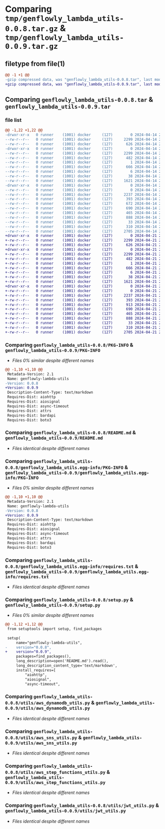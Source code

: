 # Comparing `tmp/genflowly_lambda_utils-0.0.8.tar.gz` & `tmp/genflowly_lambda_utils-0.0.9.tar.gz`

## filetype from file(1)

```diff
@@ -1 +1 @@
-gzip compressed data, was "genflowly_lambda_utils-0.0.8.tar", last modified: Sun Apr 14 22:13:46 2024, max compression
+gzip compressed data, was "genflowly_lambda_utils-0.0.9.tar", last modified: Sun Apr 21 20:35:29 2024, max compression
```

## Comparing `genflowly_lambda_utils-0.0.8.tar` & `genflowly_lambda_utils-0.0.9.tar`

### file list

```diff
@@ -1,22 +1,22 @@
-drwxr-xr-x   0 runner    (1001) docker     (127)        0 2024-04-14 22:13:46.835618 genflowly_lambda_utils-0.0.8/
--rw-r--r--   0 runner    (1001) docker     (127)     2299 2024-04-14 22:13:46.835618 genflowly_lambda_utils-0.0.8/PKG-INFO
--rw-r--r--   0 runner    (1001) docker     (127)      626 2024-04-14 22:13:16.000000 genflowly_lambda_utils-0.0.8/README.md
-drwxr-xr-x   0 runner    (1001) docker     (127)        0 2024-04-14 22:13:46.835618 genflowly_lambda_utils-0.0.8/genflowly_lambda_utils.egg-info/
--rw-r--r--   0 runner    (1001) docker     (127)     2299 2024-04-14 22:13:46.000000 genflowly_lambda_utils-0.0.8/genflowly_lambda_utils.egg-info/PKG-INFO
--rw-r--r--   0 runner    (1001) docker     (127)      482 2024-04-14 22:13:46.000000 genflowly_lambda_utils-0.0.8/genflowly_lambda_utils.egg-info/SOURCES.txt
--rw-r--r--   0 runner    (1001) docker     (127)        1 2024-04-14 22:13:46.000000 genflowly_lambda_utils-0.0.8/genflowly_lambda_utils.egg-info/dependency_links.txt
--rw-r--r--   0 runner    (1001) docker     (127)      666 2024-04-14 22:13:46.000000 genflowly_lambda_utils-0.0.8/genflowly_lambda_utils.egg-info/requires.txt
--rw-r--r--   0 runner    (1001) docker     (127)        6 2024-04-14 22:13:46.000000 genflowly_lambda_utils-0.0.8/genflowly_lambda_utils.egg-info/top_level.txt
--rw-r--r--   0 runner    (1001) docker     (127)       38 2024-04-14 22:13:46.835618 genflowly_lambda_utils-0.0.8/setup.cfg
--rw-r--r--   0 runner    (1001) docker     (127)     1621 2024-04-14 22:13:16.000000 genflowly_lambda_utils-0.0.8/setup.py
-drwxr-xr-x   0 runner    (1001) docker     (127)        0 2024-04-14 22:13:46.835618 genflowly_lambda_utils-0.0.8/utils/
--rw-r--r--   0 runner    (1001) docker     (127)        0 2024-04-14 22:13:16.000000 genflowly_lambda_utils-0.0.8/utils/__init__.py
--rw-r--r--   0 runner    (1001) docker     (127)     2237 2024-04-14 22:13:16.000000 genflowly_lambda_utils-0.0.8/utils/aws_dynamodb_utils.py
--rw-r--r--   0 runner    (1001) docker     (127)      393 2024-04-14 22:13:16.000000 genflowly_lambda_utils-0.0.8/utils/aws_s3_utils.py
--rw-r--r--   0 runner    (1001) docker     (127)      672 2024-04-14 22:13:16.000000 genflowly_lambda_utils-0.0.8/utils/aws_secrets_utils.py
--rw-r--r--   0 runner    (1001) docker     (127)      690 2024-04-14 22:13:16.000000 genflowly_lambda_utils-0.0.8/utils/aws_sns_utils.py
--rw-r--r--   0 runner    (1001) docker     (127)      465 2024-04-14 22:13:16.000000 genflowly_lambda_utils-0.0.8/utils/aws_sqs_utils.py
--rw-r--r--   0 runner    (1001) docker     (127)      888 2024-04-14 22:13:16.000000 genflowly_lambda_utils-0.0.8/utils/aws_step_functions_utils.py
--rw-r--r--   0 runner    (1001) docker     (127)       33 2024-04-14 22:13:16.000000 genflowly_lambda_utils-0.0.8/utils/contants.py
--rw-r--r--   0 runner    (1001) docker     (127)      310 2024-04-14 22:13:16.000000 genflowly_lambda_utils-0.0.8/utils/hashing_utils.py
--rw-r--r--   0 runner    (1001) docker     (127)     2705 2024-04-14 22:13:16.000000 genflowly_lambda_utils-0.0.8/utils/jwt_utils.py
+drwxr-xr-x   0 runner    (1001) docker     (127)        0 2024-04-21 20:35:29.700437 genflowly_lambda_utils-0.0.9/
+-rw-r--r--   0 runner    (1001) docker     (127)     2299 2024-04-21 20:35:29.700437 genflowly_lambda_utils-0.0.9/PKG-INFO
+-rw-r--r--   0 runner    (1001) docker     (127)      626 2024-04-21 20:35:03.000000 genflowly_lambda_utils-0.0.9/README.md
+drwxr-xr-x   0 runner    (1001) docker     (127)        0 2024-04-21 20:35:29.700437 genflowly_lambda_utils-0.0.9/genflowly_lambda_utils.egg-info/
+-rw-r--r--   0 runner    (1001) docker     (127)     2299 2024-04-21 20:35:29.000000 genflowly_lambda_utils-0.0.9/genflowly_lambda_utils.egg-info/PKG-INFO
+-rw-r--r--   0 runner    (1001) docker     (127)      482 2024-04-21 20:35:29.000000 genflowly_lambda_utils-0.0.9/genflowly_lambda_utils.egg-info/SOURCES.txt
+-rw-r--r--   0 runner    (1001) docker     (127)        1 2024-04-21 20:35:29.000000 genflowly_lambda_utils-0.0.9/genflowly_lambda_utils.egg-info/dependency_links.txt
+-rw-r--r--   0 runner    (1001) docker     (127)      666 2024-04-21 20:35:29.000000 genflowly_lambda_utils-0.0.9/genflowly_lambda_utils.egg-info/requires.txt
+-rw-r--r--   0 runner    (1001) docker     (127)        6 2024-04-21 20:35:29.000000 genflowly_lambda_utils-0.0.9/genflowly_lambda_utils.egg-info/top_level.txt
+-rw-r--r--   0 runner    (1001) docker     (127)       38 2024-04-21 20:35:29.700437 genflowly_lambda_utils-0.0.9/setup.cfg
+-rw-r--r--   0 runner    (1001) docker     (127)     1621 2024-04-21 20:35:03.000000 genflowly_lambda_utils-0.0.9/setup.py
+drwxr-xr-x   0 runner    (1001) docker     (127)        0 2024-04-21 20:35:29.700437 genflowly_lambda_utils-0.0.9/utils/
+-rw-r--r--   0 runner    (1001) docker     (127)        0 2024-04-21 20:35:03.000000 genflowly_lambda_utils-0.0.9/utils/__init__.py
+-rw-r--r--   0 runner    (1001) docker     (127)     2237 2024-04-21 20:35:03.000000 genflowly_lambda_utils-0.0.9/utils/aws_dynamodb_utils.py
+-rw-r--r--   0 runner    (1001) docker     (127)      393 2024-04-21 20:35:03.000000 genflowly_lambda_utils-0.0.9/utils/aws_s3_utils.py
+-rw-r--r--   0 runner    (1001) docker     (127)      913 2024-04-21 20:35:03.000000 genflowly_lambda_utils-0.0.9/utils/aws_secrets_utils.py
+-rw-r--r--   0 runner    (1001) docker     (127)      690 2024-04-21 20:35:03.000000 genflowly_lambda_utils-0.0.9/utils/aws_sns_utils.py
+-rw-r--r--   0 runner    (1001) docker     (127)      465 2024-04-21 20:35:03.000000 genflowly_lambda_utils-0.0.9/utils/aws_sqs_utils.py
+-rw-r--r--   0 runner    (1001) docker     (127)      888 2024-04-21 20:35:03.000000 genflowly_lambda_utils-0.0.9/utils/aws_step_functions_utils.py
+-rw-r--r--   0 runner    (1001) docker     (127)       33 2024-04-21 20:35:03.000000 genflowly_lambda_utils-0.0.9/utils/contants.py
+-rw-r--r--   0 runner    (1001) docker     (127)      310 2024-04-21 20:35:03.000000 genflowly_lambda_utils-0.0.9/utils/hashing_utils.py
+-rw-r--r--   0 runner    (1001) docker     (127)     2705 2024-04-21 20:35:03.000000 genflowly_lambda_utils-0.0.9/utils/jwt_utils.py
```

### Comparing `genflowly_lambda_utils-0.0.8/PKG-INFO` & `genflowly_lambda_utils-0.0.9/PKG-INFO`

 * *Files 0% similar despite different names*

```diff
@@ -1,10 +1,10 @@
 Metadata-Version: 2.1
 Name: genflowly-lambda-utils
-Version: 0.0.8
+Version: 0.0.9
 Description-Content-Type: text/markdown
 Requires-Dist: aiohttp
 Requires-Dist: aiosignal
 Requires-Dist: async-timeout
 Requires-Dist: attrs
 Requires-Dist: bardapi
 Requires-Dist: boto3
```

### Comparing `genflowly_lambda_utils-0.0.8/README.md` & `genflowly_lambda_utils-0.0.9/README.md`

 * *Files identical despite different names*

### Comparing `genflowly_lambda_utils-0.0.8/genflowly_lambda_utils.egg-info/PKG-INFO` & `genflowly_lambda_utils-0.0.9/genflowly_lambda_utils.egg-info/PKG-INFO`

 * *Files 0% similar despite different names*

```diff
@@ -1,10 +1,10 @@
 Metadata-Version: 2.1
 Name: genflowly-lambda-utils
-Version: 0.0.8
+Version: 0.0.9
 Description-Content-Type: text/markdown
 Requires-Dist: aiohttp
 Requires-Dist: aiosignal
 Requires-Dist: async-timeout
 Requires-Dist: attrs
 Requires-Dist: bardapi
 Requires-Dist: boto3
```

### Comparing `genflowly_lambda_utils-0.0.8/genflowly_lambda_utils.egg-info/requires.txt` & `genflowly_lambda_utils-0.0.9/genflowly_lambda_utils.egg-info/requires.txt`

 * *Files identical despite different names*

### Comparing `genflowly_lambda_utils-0.0.8/setup.py` & `genflowly_lambda_utils-0.0.9/setup.py`

 * *Files 0% similar despite different names*

```diff
@@ -1,12 +1,12 @@
 from setuptools import setup, find_packages
 
 setup(
     name="genflowly-lambda-utils",
-    version="0.0.8",
+    version="0.0.9",
     packages=find_packages(),
     long_description=open('README.md').read(),
     long_description_content_type='text/markdown',
     install_requires=[
         "aiohttp",
         "aiosignal",
         "async-timeout",
```

### Comparing `genflowly_lambda_utils-0.0.8/utils/aws_dynamodb_utils.py` & `genflowly_lambda_utils-0.0.9/utils/aws_dynamodb_utils.py`

 * *Files identical despite different names*

### Comparing `genflowly_lambda_utils-0.0.8/utils/aws_sns_utils.py` & `genflowly_lambda_utils-0.0.9/utils/aws_sns_utils.py`

 * *Files identical despite different names*

### Comparing `genflowly_lambda_utils-0.0.8/utils/aws_step_functions_utils.py` & `genflowly_lambda_utils-0.0.9/utils/aws_step_functions_utils.py`

 * *Files identical despite different names*

### Comparing `genflowly_lambda_utils-0.0.8/utils/jwt_utils.py` & `genflowly_lambda_utils-0.0.9/utils/jwt_utils.py`

 * *Files identical despite different names*

